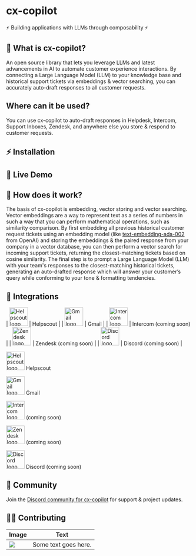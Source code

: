 # cx-copilot

⚡ Building applications with LLMs through composability ⚡

## 🤔 What is cx-copilot?

An open source library that lets you leverage LLMs and latest advancements in AI to automate customer experience interactions. By connecting a Large Language Model (LLM) to your knowledge base and historical support tickets via embeddings & vector searching, you can accurately auto-draft responses to all customer requests.

## Where can it be used?

You can use cx-copilot to auto-draft responses in Helpdesk, Intercom, Support Inboxes, Zendesk, and anywhere else you store & respond to customer requests.

## ⚡️ Installation



## 🚀 Live Demo 



## 📖 How does it work?

The basis of cx-copilot is embedding, vector storing and vector searching. Vector embeddings are a way to represent text as a series of numbers in such a way that you can perform mathematical operations, such as similarity comparison. By first embedding all previous historical customer request tickets using an embedding model (like [text-embedding-ada-002](https://openai.com/blog/new-and-improved-embedding-model/) from OpenAI) and storing the embeddings & the paired response from your company in a vector database, you can then perform a vector search for incoming support tickets, returning the closest-matching tickets based on cosine similarity. The final step is to prompt a Large Language Model (LLM) with your team's responses to the closest-matching historical tickets, generating an auto-drafted response which will answer your customer’s query while conforming to your tone & formatting tendencies.

## 🧰 Integrations 

| <img src="https://style.helpscout.com/images/logo/help-scout-logo-circle-blue.svg" alt="Helpscout logo" height="50px"> | Helpscout |
| <img src="https://www.svgrepo.com/download/303161/gmail-icon-logo.svg" alt="Gmail logo" height="50px"> | Gmail |
| <img src="https://cdn.worldvectorlogo.com/logos/intercom-1.svg" alt="Intercom logo" height="50px"> | Intercom (coming soon) |
| <img src="https://upload.wikimedia.org/wikipedia/commons/thumb/c/c8/Zendesk_logo.svg/2560px-Zendesk_logo.svg.png" alt="Zendesk logo" height="50px"> | Zendesk (coming soon) |
| <img src="https://www.svgrepo.com/show/353655/discord-icon.svg" alt="Discord logo" height="50px"> | Discord (coming soon) |

<img src="https://style.helpscout.com/images/logo/help-scout-logo-circle-blue.svg" alt="Helpscout logo" height="50px">   Helpscout

<img src="https://www.svgrepo.com/download/303161/gmail-icon-logo.svg" alt="Gmail logo" height="50px">   Gmail

<img src="https://cdn.worldvectorlogo.com/logos/intercom-1.svg" alt="Intercom logo" height="50px"> (coming soon)

<img src="https://upload.wikimedia.org/wikipedia/commons/thumb/c/c8/Zendesk_logo.svg/2560px-Zendesk_logo.svg.png" alt="Zendesk logo" height="50px"> (coming soon) 

<img src="https://www.svgrepo.com/show/353655/discord-icon.svg" alt="Discord logo" height="50px">    Discord (coming soon)

## 📱 Community

Join the [Discord community for cx-copilot](https://discord.gg/XhPnzxhm6y) for support & project updates.

## 👩‍💻 Contributing


| Image | Text |
|-------|------|
| ![](image.svg) | Some text goes here. |
